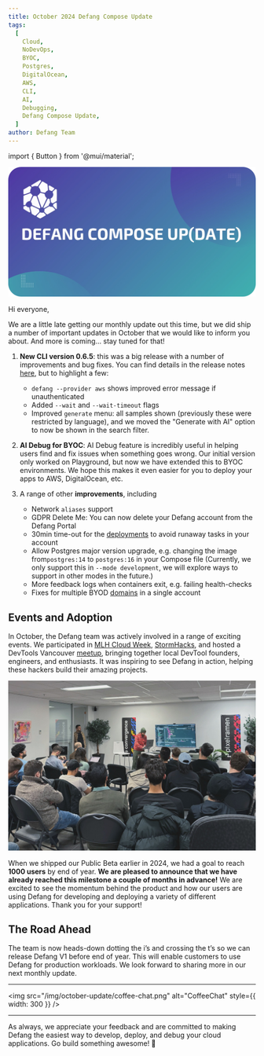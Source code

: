 ```yaml
---
title: October 2024 Defang Compose Update
tags:
  [
    Cloud,
    NoDevOps,
    BYOC,
    Postgres,
    DigitalOcean,
    AWS,
    CLI,
    AI,
    Debugging,
    Defang Compose Update,
  ]
author: Defang Team
---
```

import { Button } from '@mui/material';

![Defang Compose Update](/img/defang-compose-update.webp)

Hi everyone, 

We are a little late getting our monthly update out this time, but we did ship a number of important updates in October that we would like to inform you about. And more is coming… stay tuned for that!

1. **New CLI version 0.6.5**: this was a big release with a number of improvements and bug fixes. You can find details in the release notes [here](https://github.com/DefangLabs/defang/releases/tag/v0.6.5), but to highlight a few: 
    - `defang --provider aws` shows improved error message if unauthenticated
    - Added `--wait` and `--wait-timeout` flags
    - Improved `generate` menu: all samples shown (previously these were restricted by language), and we moved the "Generate with AI" option to now be shown in the search filter.

2. **AI Debug for BYOC**: AI Debug feature is incredibly useful in helping users find and fix issues when something goes wrong. Our initial version only worked on Playground, but now we have extended this to BYOC environments. We hope this makes it even easier for you to deploy your apps to AWS, DigitalOcean, etc.

3. A range of other **improvements**, including
    - Network `aliases` support
    - GDPR Delete Me: You can now delete your Defang account from the Defang Portal
    - 30min time-out for the [deployments](https://docs.defang.io/docs/concepts/deployments) to avoid runaway tasks in your account
    - Allow Postgres major version upgrade, e.g. changing the image from`postgres:14` to `postgres:16` in your Compose file (Currently, we only support this in `--mode development`, we will explore ways to support in other modes in the future.)
    - More feedback logs when containers exit, e.g. failing health-checks
    - Fixes for multiple BYOD [domains](https://docs.defang.io/docs/concepts/domains) in a single account

## Events and Adoption

In October, the Defang team was actively involved in a range of exciting events. We participated in [MLH Cloud Week](https://ghw.mlh.io/events/cloud), [StormHacks](https://stormhacks.com/), and hosted a DevTools Vancouver [meetup](https://lu.ma/devtools2), bringing together local DevTool founders, engineers, and enthusiasts. It was inspiring to see Defang in action, helping these hackers build their amazing projects.

![DevToolsMeetup](/img/october-update/devtools-meetup.jpg)

When we shipped our Public Beta earlier in 2024, we had a goal to reach **1000 users** by end of year. **We are pleased to announce that we have already reached this milestone a couple of months in advance!** We are excited to see the momentum behind the product and how our users are using Defang for developing and deploying a variety of different applications. Thank you for your support!

## The Road Ahead

The team is now heads-down dotting the i’s and crossing the t’s so we can release Defang V1 before end of year. This will enable customers to use Defang for production workloads. We look forward to sharing more in our next monthly update.

---

<img src="/img/october-update/coffee-chat.png" alt="CoffeeChat" style={{ width: 300 }} />

---

As always, we appreciate your feedback and are committed to making Defang the easiest way to develop, deploy, and debug your cloud applications. Go build something awesome! 🚀
